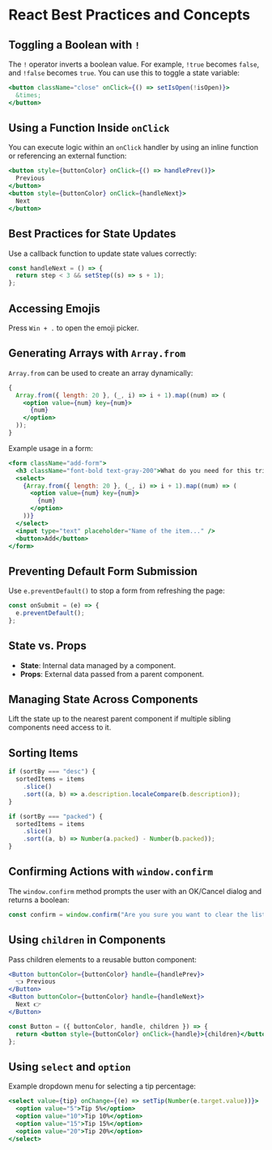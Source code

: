 # React Best Practices and Concepts

## Toggling a Boolean with `!`

The `!` operator inverts a boolean value. For example, `!true` becomes `false`, and `!false` becomes `true`. You can use this to toggle a state variable:

```jsx
<button className="close" onClick={() => setIsOpen(!isOpen)}>
  &times;
</button>
```

## Using a Function Inside `onClick`

You can execute logic within an `onClick` handler by using an inline function or referencing an external function:

```jsx
<button style={buttonColor} onClick={() => handlePrev()}>
  Previous
</button>
<button style={buttonColor} onClick={handleNext}>
  Next
</button>
```

## Best Practices for State Updates

Use a callback function to update state values correctly:

```jsx
const handleNext = () => {
  return step < 3 && setStep((s) => s + 1);
};
```

## Accessing Emojis

Press `Win + .` to open the emoji picker.

## Generating Arrays with `Array.from`

`Array.from` can be used to create an array dynamically:

```jsx
{
  Array.from({ length: 20 }, (_, i) => i + 1).map((num) => (
    <option value={num} key={num}>
      {num}
    </option>
  ));
}
```

Example usage in a form:

```jsx
<form className="add-form">
  <h3 className="font-bold text-gray-200">What do you need for this trip?</h3>
  <select>
    {Array.from({ length: 20 }, (_, i) => i + 1).map((num) => (
      <option value={num} key={num}>
        {num}
      </option>
    ))}
  </select>
  <input type="text" placeholder="Name of the item..." />
  <button>Add</button>
</form>
```

## Preventing Default Form Submission

Use `e.preventDefault()` to stop a form from refreshing the page:

```jsx
const onSubmit = (e) => {
  e.preventDefault();
};
```

## State vs. Props

- **State**: Internal data managed by a component.
- **Props**: External data passed from a parent component.

## Managing State Across Components

Lift the state up to the nearest parent component if multiple sibling components need access to it.

## Sorting Items

```jsx
if (sortBy === "desc") {
  sortedItems = items
    .slice()
    .sort((a, b) => a.description.localeCompare(b.description));
}

if (sortBy === "packed") {
  sortedItems = items
    .slice()
    .sort((a, b) => Number(a.packed) - Number(b.packed));
}
```

## Confirming Actions with `window.confirm`

The `window.confirm` method prompts the user with an OK/Cancel dialog and returns a boolean:

```jsx
const confirm = window.confirm("Are you sure you want to clear the list?");
```

## Using `children` in Components

Pass children elements to a reusable button component:

```jsx
<Button buttonColor={buttonColor} handle={handlePrev}>
  👈 Previous
</Button>
<Button buttonColor={buttonColor} handle={handleNext}>
  Next 👉
</Button>

const Button = ({ buttonColor, handle, children }) => {
  return <button style={buttonColor} onClick={handle}>{children}</button>;
};
```

## Using `select` and `option`

Example dropdown menu for selecting a tip percentage:

```jsx
<select value={tip} onChange={(e) => setTip(Number(e.target.value))}>
  <option value="5">Tip 5%</option>
  <option value="10">Tip 10%</option>
  <option value="15">Tip 15%</option>
  <option value="20">Tip 20%</option>
</select>
```
